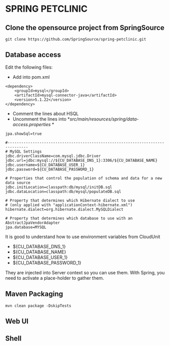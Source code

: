 # SPRING PETCLINIC

## Clone the opensource project from SpringSource
```
git clone https://github.com/SpringSource/spring-petclinic.git
```
## Database access

Edit the following files:

* Add into pom.xml
```
<dependency>
    <groupId>mysql</groupId>
    <artifactId>mysql-connector-java</artifactId>
    <version>5.1.22</version>
</dependency>
```
* Comment the lines about HSQL
* Uncomment the lines into **src/main/resources/spring/data-access.properties* *
```
jpa.showSql=true
 
#-------------------------------------------------------------------------------
# MySQL Settings
jdbc.driverClassName=com.mysql.jdbc.Driver
jdbc.url=jdbc:mysql://${CU_DATABASE_DNS_1}:3306/${CU_DATABASE_NAME}
jdbc.username=${CU_DATABASE_USER_1}
jdbc.password=${CU_DATABASE_PASSWORD_1}
 
# Properties that control the population of schema and data for a new data source
jdbc.initLocation=classpath:db/mysql/initDB.sql
jdbc.dataLocation=classpath:db/mysql/populateDB.sql
 
# Property that determines which Hibernate dialect to use
# (only applied with "applicationContext-hibernate.xml")
hibernate.dialect=org.hibernate.dialect.MySQLDialect
 
# Property that determines which database to use with an AbstractJpaVendorAdapter
jpa.database=MYSQL
```
It is good to understand how to use environment variables from CloudUnit
* ${CU_DATABASE_DNS_1}
* ${CU_DATABASE_NAME}
* ${CU_DATABASE_USER_1}
* ${CU_DATABASE_PASSWORD_1}

They are injected into Server context so you can use them. 
With Spring, you need to activate a place-holder to gather them.

## Maven Packaging
```
mvn clean package -DskipTests
```
## Web UI

## Shell

